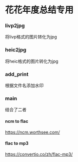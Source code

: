 # 花花年度总结专用

### livp2jpg
将livp格式的图片转化为jpg
### heic2jpg
将heic格式的图片转化为jpg

### add_print
根据文件名添加水印

### main
结合了二者

#### ncm to flac 
https://ncm.worthsee.com/

#### flac to mp3
https://convertio.co/zh/flac-mp3/
